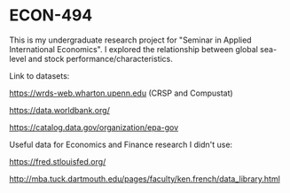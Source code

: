 # ECON-494

This is my undergraduate research project for "Seminar in Applied International Economics". I explored the relationship between global sea-level and stock performance/characteristics.

Link to datasets:

https://wrds-web.wharton.upenn.edu (CRSP and Compustat)

https://data.worldbank.org/

https://catalog.data.gov/organization/epa-gov

Useful data for Economics and Finance research I didn't use:

https://fred.stlouisfed.org/

http://mba.tuck.dartmouth.edu/pages/faculty/ken.french/data_library.html
